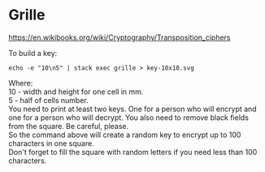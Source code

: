 # Grille
https://en.wikibooks.org/wiki/Cryptography/Transposition_ciphers  

To build a key:
```
echo -e "10\n5" | stack exec grille > key-10x10.svg
```
  
Where:  
10 - width and height for one cell in mm.  
5 - half of cells number.  
You need to print at least two keys. One for a person who will encrypt and one for a person who will decrypt. You also need to remove black fields from the square. Be careful, please.  
So the command above will create a random key to encrypt up to 100 characters in one square.  
Don't forget to fill the square with random letters if you need less than 100 characters.
